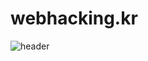 # webhacking.kr
![header](https://capsule-render.vercel.app/api?type=soft&color=white&height=200&section=header&text=hackintoanetwork&fontColor=212529&fontSize=70&animation=fadeIn)
